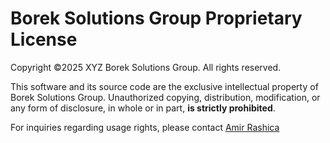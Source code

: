 # Borek Solutions Group Proprietary License

Copyright ©2025 XYZ Borek Solutions Group. All rights reserved.

This software and its source code are the exclusive intellectual property of Borek Solutions Group. Unauthorized copying, distribution, modification, or any form of disclosure, in whole or in part, **is strictly prohibited**.

For inquiries regarding usage rights, please contact [Amir Rashica](mailto:amir.rashica@boreksolutions.de)